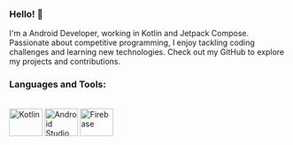 ### Hello! 👋


I'm a Android Developer, working in Kotlin and Jetpack Compose. Passionate about competitive programming, I enjoy tackling coding challenges and learning new technologies. Check out my GitHub to explore my projects and contributions.

### Languages and Tools:
<div style="display: inline_block"><br>
<img align="center" alt="Kotlin" height="50" width="60" src="https://cdn.jsdelivr.net/gh/devicons/devicon/icons/kotlin/kotlin-original.svg">
<img align="center" alt="Android Studio" height="50" width="60" src="https://cdn.jsdelivr.net/gh/devicons/devicon/icons/android/android-original.svg">
<img align="center" alt="Firebase" height="50" width="60" src="https://cdn.jsdelivr.net/gh/devicons/devicon/icons/firebase/firebase-plain.svg">
</div>


